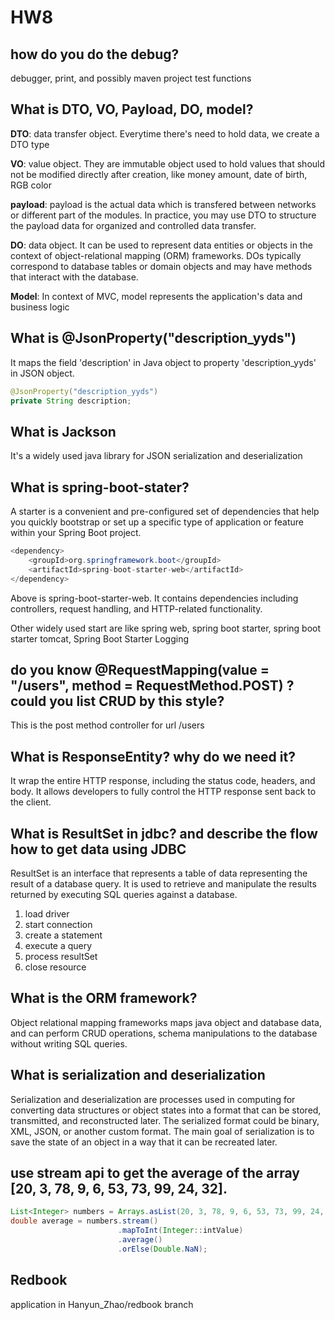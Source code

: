 # HW8

## how do you do the debug?

debugger, print, and possibly maven project test functions



## What is DTO, VO, Payload, DO, model?

**DTO**: data transfer object. Everytime there's need to hold data, we create a DTO type

**VO**: value object. They are immutable object used to hold values that should not be modified directly after creation, like money amount, date of birth, RGB color

**payload**: payload is the actual data which is transfered between networks or different part of the modules. In practice, you may use DTO to structure the payload data for organized and controlled data transfer.

**DO**: data object. It can be used to represent data entities or objects in the context of object-relational mapping (ORM) frameworks. DOs typically correspond to database tables or domain objects and may have methods that interact with the database.

**Model**: In context of MVC, model represents the application's data and business logic



## What is @JsonProperty("description_yyds")

It maps the field 'description' in Java object to property 'description_yyds' in JSON object.

``` java
@JsonProperty("description_yyds")
private String description;
```



## What is Jackson

It's a widely used java library for JSON serialization and deserialization



## What is spring-boot-stater?

A starter is a convenient and pre-configured set of dependencies that help you quickly bootstrap or set up a specific type of application or feature within your Spring Boot project.

``` java
<dependency>
    <groupId>org.springframework.boot</groupId>
    <artifactId>spring-boot-starter-web</artifactId>
</dependency>
```

Above is spring-boot-starter-web. It contains dependencies including controllers, request handling, and HTTP-related functionality.

Other widely used start are like spring web, spring boot starter, spring boot starter tomcat, Spring Boot Starter Logging



## do you know @RequestMapping(value = "/users", method = RequestMethod.POST) ? could you list CRUD by this style?

This is the post method controller for url /users



## What is ResponseEntity? why do we need it?

It wrap the entire HTTP response, including the status code, headers, and body. It allows developers to fully control the HTTP response sent back to the client.



## What is ResultSet in jdbc? and describe the flow how to get data using JDBC

ResultSet is an interface that represents a table of data representing the result of a database query. It is used to retrieve and manipulate the results returned by executing SQL queries against a database.

1. load driver
2. start connection
3. create a statement
4. execute a query
5. process resultSet
6. close resource



## What is the ORM framework?

Object relational mapping frameworks maps java object and database data, and can perform CRUD operations, schema manipulations to the database without writing SQL queries.



## What is serialization and deserialization

Serialization and deserialization are processes used in computing for converting data structures or object states into a format that can be stored, transmitted, and reconstructed later. The serialized format could be binary, XML, JSON, or another custom format. The main goal of serialization is to save the state of an object in a way that it can be recreated later.





## use stream api to get the average of the array [20, 3, 78, 9, 6, 53, 73, 99, 24, 32].

``` java
List<Integer> numbers = Arrays.asList(20, 3, 78, 9, 6, 53, 73, 99, 24, 32);
double average = numbers.stream()
                        .mapToInt(Integer::intValue)
                        .average()
                        .orElse(Double.NaN);
```



## Redbook

application in Hanyun_Zhao/redbook branch



